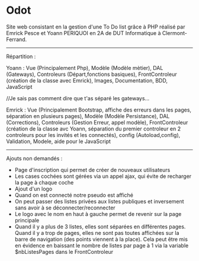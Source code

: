 # Odot

Site web consistant en la gestion d'une To Do list grâce à PHP réalisé par Emrick Pesce et Yoann PERIQUOI en 2A de DUT Informatique à Clermont-Ferrand.

---

Répartition :

Yoann : Vue (Principalement Php), Modèle (Modèle mètier), DAL (Gateways), Controleurs (Départ,fonctions basiques), FrontControleur (création de la classe avec Emrick), Images, Documentation, BDD, JavaScript

//Je sais pas comment dire que t'as séparé les gateways...

Emrick : Vue (Principalement Bootstrap, affiche des erreurs dans les pages, séparation en plusieurs pages), Modèle (Modèle Persistance), DAL (Corrections), Controleurs (Gestion Erreur, appel modèle), 
FrontControleur (création de la classe avc Yoann, séparation du premier controleur en 2 controleurs pour les invités et les connectés), config (Autoload,config), Validation, Modele, aide pour le JavaScript

---

Ajouts non demandés :

- Page d'inscription qui permet de créer de nouveaux utilisateurs
- Les cases cochées sont gérées via un appel ajax, qui évite de recharger la page à chaque coche
- Ajout d'un logo
- Quand on est connecté notre pseudo est affiché
- On peut passer des listes privées aux listes publiques et inversement sans avoir à se déconnecter/reconnecter
- Le logo avec le nom en haut à gauche permet de revenir sur la page principale
- Quand il y a plus de 3 listes, elles sont séparées en différentes pages. Quand il y a trop de pages, elles ne sont pas toutes affichées sur la barre de navigation (des points viennent à la place). 
  Cela peut être mis en évidence en baissant le nombre de listes par page à 1 via la variable $nbListesPages dans le FrontControleur



